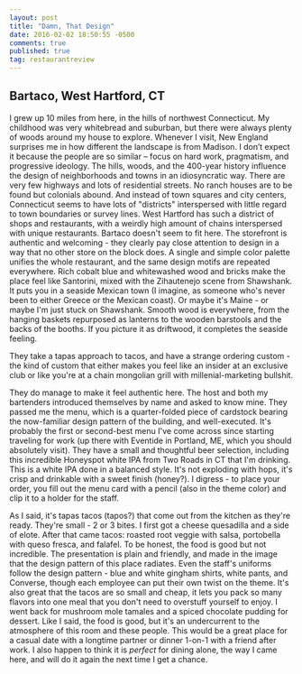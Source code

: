 ```yaml
---
layout: post
title: "Damn, That Design"
date: 2016-02-02 18:50:55 -0500
comments: true
published: true
tag: restaurantreview
---
```

## Bartaco, West Hartford, CT ##

I grew up 10 miles from here, in the hills of northwest Connecticut. My childhood was very whitebread and suburban, but there were always plenty of woods around my house to explore. Whenever I visit, New England surprises me in how different the landscape is from Madison. I don’t expect it because the people are so similar – focus on hard work, pragmatism, and progressive ideology. The hills, woods, and the 400-year history influence the design of neighborhoods and towns in an idiosyncratic way. There are very few highways and lots of residential streets. No ranch houses are to be found but colonials abound. And instead of town squares and city centers, Connecticut seems to have lots of "districts" interspersed with little regard to town boundaries or survey lines.
West Hartford has such a district of shops and restaurants, with a weirdly high amount of chains interspersed with unique restaurants. Bartaco doesn't seem to fit here. The storefront is authentic and welcoming - they clearly pay close attention to design in a way that no other store on the block does. A single and simple color palette unifies the whole restaurant, and the same design motifs are repeated everywhere.
Rich cobalt blue and whitewashed wood and bricks make the place feel like Santorini, mixed with the Zihautenejo scene from Shawshank. It puts you in a seaside Mexican town (I imagine, as someone who's never been to either Greece or the Mexican coast). Or maybe it's Maine - or maybe I'm just stuck on Shawshank. Smooth wood is everywhere, from the hanging baskets repurposed as lanterns to the wooden barstools and the backs of the booths. If you picture it as driftwood, it completes the seaside feeling.

They take a tapas approach to tacos, and have a strange ordering custom - the kind of custom that either makes you feel like an insider at an exclusive club or like you're at a chain mongolian grill with millenial-marketing bullshit.

They do manage to make it feel authentic here. The host and both my bartenders introduced themselves by name and asked to know mine. They passed me the menu, which is a quarter-folded piece of cardstock bearing the now-familiar design pattern of the building, and well-executed. It's probably the first or second-best menu I've come across since starting traveling for work (up there with Eventide in Portland, ME, which you should absolutely visit). They have a small and thoughtful beer selection, including this incredible Honeyspot white IPA from Two Roads in CT that I'm drinking. This is a white IPA done in a balanced style. It's not exploding with hops, it's crisp and drinkable with a sweet finish (honey?). I digress - to place your order, you fill out the menu card with a pencil (also in the theme color) and clip it to a holder for the staff. 

As I said, it's tapas tacos (tapos?) that come out from the kitchen as they're ready. They're small - 2 or 3 bites. I first got a cheese quesadilla and a side of elote. After that came tacos: roasted root veggie with salsa, portobella with queso fresca, and falafel. To be honest, the food is good but not incredible. The presentation is plain and friendly, and made in the image that the design pattern of this place radiates. Even the staff's uniforms follow the design pattern - blue and white gingham shirts, white pants, and Converse, though each employee can put their own twist on the theme. It's also great that the tacos are so small and cheap, it lets you pack so many flavors into one meal that you don't need to overstuff yourself to enjoy. I went back for mushroom mole tamales and a spiced chocolate pudding for dessert.
Like I said, the food is good, but it's an undercurrent to the atmosphere of this room and these people. This would be a great place for a casual date with a longtime partner or dinner 1-on-1 with a friend after work. I also happen to think it is _perfect_ for dining alone, the way I came here, and will do it again the next time I get a chance. 
